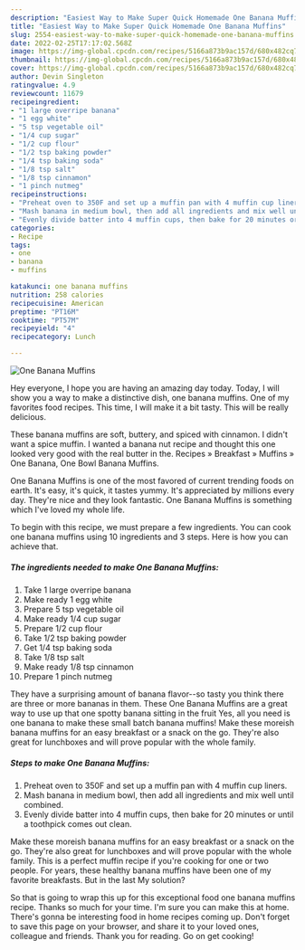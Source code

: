```yaml
---
description: "Easiest Way to Make Super Quick Homemade One Banana Muffins"
title: "Easiest Way to Make Super Quick Homemade One Banana Muffins"
slug: 2554-easiest-way-to-make-super-quick-homemade-one-banana-muffins
date: 2022-02-25T17:17:02.568Z
image: https://img-global.cpcdn.com/recipes/5166a873b9ac157d/680x482cq70/one-banana-muffins-recipe-main-photo.jpg
thumbnail: https://img-global.cpcdn.com/recipes/5166a873b9ac157d/680x482cq70/one-banana-muffins-recipe-main-photo.jpg
cover: https://img-global.cpcdn.com/recipes/5166a873b9ac157d/680x482cq70/one-banana-muffins-recipe-main-photo.jpg
author: Devin Singleton
ratingvalue: 4.9
reviewcount: 11679
recipeingredient:
- "1 large overripe banana"
- "1 egg white"
- "5 tsp vegetable oil"
- "1/4 cup sugar"
- "1/2 cup flour"
- "1/2 tsp baking powder"
- "1/4 tsp baking soda"
- "1/8 tsp salt"
- "1/8 tsp cinnamon"
- "1 pinch nutmeg"
recipeinstructions:
- "Preheat oven to 350F and set up a muffin pan with 4 muffin cup liners."
- "Mash banana in medium bowl, then add all ingredients and mix well until combined."
- "Evenly divide batter into 4 muffin cups, then bake for 20 minutes or until a toothpick comes out clean."
categories:
- Recipe
tags:
- one
- banana
- muffins

katakunci: one banana muffins 
nutrition: 258 calories
recipecuisine: American
preptime: "PT16M"
cooktime: "PT57M"
recipeyield: "4"
recipecategory: Lunch

---
```



![One Banana Muffins](https://img-global.cpcdn.com/recipes/5166a873b9ac157d/680x482cq70/one-banana-muffins-recipe-main-photo.jpg)

Hey everyone, I hope you are having an amazing day today. Today, I will show you a way to make a distinctive dish, one banana muffins. One of my favorites food recipes. This time, I will make it a bit tasty. This will be really delicious.

These banana muffins are soft, buttery, and spiced with cinnamon. I didn't want a spice muffin. I wanted a banana nut recipe and thought this one looked very good with the real butter in the. Recipes » Breakfast » Muffins » One Banana, One Bowl Banana Muffins.

One Banana Muffins is one of the most favored of current trending foods on earth. It's easy, it's quick, it tastes yummy. It's appreciated by millions every day. They're nice and they look fantastic. One Banana Muffins is something which I've loved my whole life.


To begin with this recipe, we must prepare a few ingredients. You can cook one banana muffins using 10 ingredients and 3 steps. Here is how you can achieve that.

<!--inarticleads1-->

##### The ingredients needed to make One Banana Muffins:

1. Take 1 large overripe banana
1. Make ready 1 egg white
1. Prepare 5 tsp vegetable oil
1. Make ready 1/4 cup sugar
1. Prepare 1/2 cup flour
1. Take 1/2 tsp baking powder
1. Get 1/4 tsp baking soda
1. Take 1/8 tsp salt
1. Make ready 1/8 tsp cinnamon
1. Prepare 1 pinch nutmeg


They have a surprising amount of banana flavor--so tasty you think there are three or more bananas in them. These One Banana Muffins are a great way to use up that one spotty banana sitting in the fruit Yes, all you need is one banana to make these small batch banana muffins! Make these moreish banana muffins for an easy breakfast or a snack on the go. They're also great for lunchboxes and will prove popular with the whole family. 

<!--inarticleads2-->

##### Steps to make One Banana Muffins:

1. Preheat oven to 350F and set up a muffin pan with 4 muffin cup liners.
1. Mash banana in medium bowl, then add all ingredients and mix well until combined.
1. Evenly divide batter into 4 muffin cups, then bake for 20 minutes or until a toothpick comes out clean.


Make these moreish banana muffins for an easy breakfast or a snack on the go. They're also great for lunchboxes and will prove popular with the whole family. This is a perfect muffin recipe if you're cooking for one or two people. For years, these healthy banana muffins have been one of my favorite breakfasts. But in the last My solution? 

So that is going to wrap this up for this exceptional food one banana muffins recipe. Thanks so much for your time. I'm sure you can make this at home. There's gonna be interesting food in home recipes coming up. Don't forget to save this page on your browser, and share it to your loved ones, colleague and friends. Thank you for reading. Go on get cooking!

